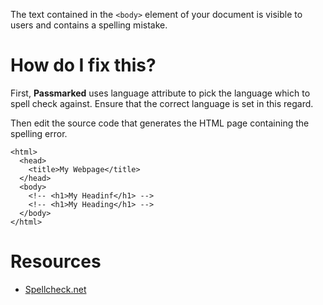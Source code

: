 The text contained in the `<body>` element of your document is visible to users and contains a spelling mistake. 

# How do I fix this?

First, **Passmarked** uses language attribute to pick the language which to spell check against. Ensure that the correct language is set in this regard.

Then edit the source code that generates the HTML page containing the spelling error.

```
<html>
  <head>
    <title>My Webpage</title>
  </head>
  <body>
    <!-- <h1>My Headinf</h1> -->
    <!-- <h1>My Heading</h1> -->
  </body>
</html>
```

# Resources

* [Spellcheck.net](http://www.spellcheck.net/)
